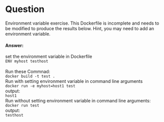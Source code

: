 #  Question
Environment variable exercise. This Dockerfile is incomplete and needs to be modified to produce the results below. Hint, you may need to add an environment variable.
####  Answer:
set the environment variable in Dockerfile<br/>
`ENV myhost testhost`<br/><br/>
Run these Commnad:<br/>
`docker build -t test .`<br/>
Run with setting environment variable in command line arguments<br/>
`docker run -e myhost=host1 test                         ` <br/>
output:<br/>
`host1                       `<br/>
Run without setting environment variable in command line arguments:<br/>
`docker run test                   `<br/>
output:<br/>
`testhost           `



